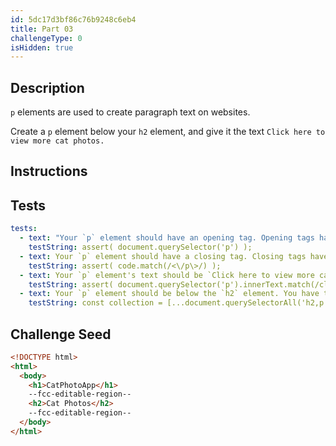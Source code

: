 ```yaml
---
id: 5dc17d3bf86c76b9248c6eb4
title: Part 03
challengeType: 0
isHidden: true
---
```


## Description
<section id='description'>

`p` elements are used to create paragraph text on websites. 

Create a `p` element below your `h2` element, and give it the text `Click here to view more cat photos.`

</section>

## Instructions
<section id='instructions'>

</section>

## Tests
<section id='tests'>

```yml
tests:
  - text: "Your `p` element should have an opening tag. Opening tags have the following syntax: `<elementName>`."
    testString: assert( document.querySelector('p') );
  - text: Your `p` element should have a closing tag. Closing tags have a `/` just after the `<` character.
    testString: assert( code.match(/<\/p\>/) );
  - text: Your `p` element's text should be `Click here to view more cat photos.` You have either omitted the text or have a typo.
    testString: assert( document.querySelector('p').innerText.match(/click here to view more cat photos\.?$/i) );
  - text: Your `p` element should be below the `h2` element. You have them in the wrong order.
    testString: const collection = [...document.querySelectorAll('h2,p')].map(node => node.nodeName); assert( collection.indexOf('H2') < collection.indexOf('P') );

```

</section>

## Challenge Seed
<section id='challengeSeed'>

<div id='html-seed'>

```html
<!DOCTYPE html>
<html>
  <body>
    <h1>CatPhotoApp</h1>
    --fcc-editable-region--
    <h2>Cat Photos</h2>
    --fcc-editable-region--
  </body>
</html>
```

</div>
</section>
